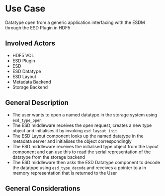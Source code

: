 # Use Case
Datatype open from a generic application interfacing with the ESDM through the ESD Plugin in HDF5

## Involved Actors
* HDF5 VOL
* ESD Plugin
* ESD
* ESD Datatype
* ESD Layout
* Metadata Backend
* Storage Backend

## General Description
* The user wants to open a named datatype in the storage system using `esd_type_open`
* The ESD middleware receives the open request, creates a new type object and initialises it by invoking `esd_layout_init`
* The ESD Layout component looks up the named datatype in the metadata server and initialises the object correspondingly
* The ESD middleware receives the initialised type object from the layout component and can use this to read the serial representation of the datatype from the storage backend
* The ESD middleware then asks the ESD Datatype component to decode the datatype using `esd_type_decode` and receives a pointer to a in memory representation that is returned to the User

## General Considerations
